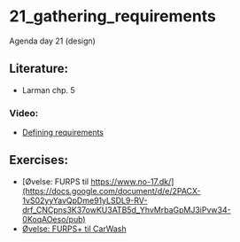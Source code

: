 # 21_gathering_requirements
Agenda day 21 (design)

## Literature:
* Larman chp. 5
### Video:
* [Defining requirements](https://www.lynda.com/Java-tutorials/Defining-requirements/96949/106068-4.html)

## Exercises:
* [Øvelse: FURPS til https://www.no-17.dk/](https://docs.google.com/document/d/e/2PACX-1vS02yyYavQpDme91yLSDL9-RV-drf_CNCpns3K37owKU3ATB5d_YhvMrbaGpMJ3iPvw34-0KoqAOeso/pub)
* [Øvelse: FURPS+ til CarWash](https://docs.google.com/document/d/e/2PACX-1vSJ1eBAfZa9OZGCHXbubF91O1YtH1fGjRYobkY2mnkmePILTC8dCNKA-_5UJCnRxC_HNke_E8FlT4lb/pub)

